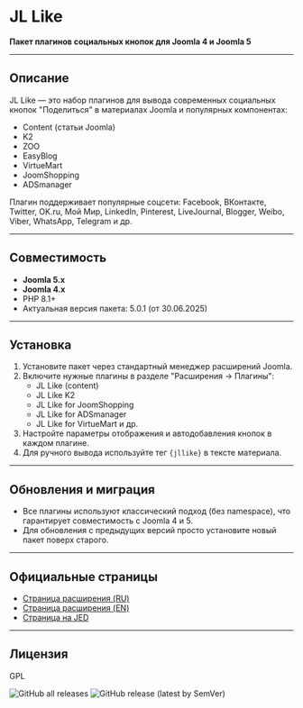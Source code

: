 # JL Like

**Пакет плагинов социальных кнопок для Joomla 4 и Joomla 5**

---

## Описание

JL Like — это набор плагинов для вывода современных социальных кнопок "Поделиться" в материалах Joomla и популярных компонентах:

- Content (статьи Joomla)
- K2
- ZOO
- EasyBlog
- VirtueMart
- JoomShopping
- ADSmanager

Плагин поддерживает популярные соцсети: Facebook, ВКонтакте, Twitter, OK.ru, Мой Мир, LinkedIn, Pinterest, LiveJournal, Blogger, Weibo, Viber, WhatsApp, Telegram и др.

---

## Совместимость

- **Joomla 5.x**
- **Joomla 4.x**
- PHP 8.1+
- Актуальная версия пакета: 5.0.1 (от 30.06.2025)

---

## Установка

1. Установите пакет через стандартный менеджер расширений Joomla.
2. Включите нужные плагины в разделе "Расширения → Плагины":
    - JL Like (content)
    - JL Like K2
    - JL Like for JoomShopping
    - JL Like for ADSmanager
    - JL Like for VirtueMart и др.
3. Настройте параметры отображения и автодобавления кнопок в каждом плагине.
4. Для ручного вывода используйте тег `{jllike}` в тексте материала.

---

## Обновления и миграция

- Все плагины используют классический подход (без namespace), что гарантирует совместимость с Joomla 4 и 5.
- Для обновления с предыдущих версий просто установите новый пакет поверх старого.

---

## Официальные страницы

- [Страница расширения (RU)](https://joomline.ru/rasshirenija/plugin/jllike.html)
- [Страница расширения (EN)](http://joomline.org/extensions/scripts-other-developments/jllike.html)
- [Страница на JED](https://extensions.joomla.org/extension/joomline-like)

---

## Лицензия

GPL


![GitHub all releases](https://img.shields.io/github/downloads/joomline/jllike/total?style=for-the-badge&color=blue)  ![GitHub release (latest by SemVer)](https://img.shields.io/github/downloads/Joomline/jllike/latest/total?style=for-the-badge&color=blue)